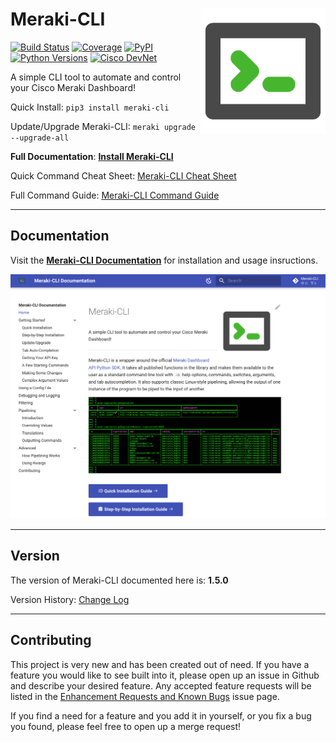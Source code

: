 # Meraki-CLI <img align="right" width="200" height="200" src="icon.png">


[![Build Status](https://github.com/PackeTsar/meraki-cli/actions/workflows/python-package.yml/badge.svg)](https://github.com/PackeTsar/meraki-cli/actions/workflows/python-package.yml)
[![Coverage](https://codecov.io/gh/PackeTsar/meraki-cli/branch/master/graph/badge.svg)](https://codecov.io/gh/PackeTsar/meraki-cli)
[![PyPI](https://img.shields.io/pypi/v/meraki-cli.svg)](https://pypi.python.org/pypi/meraki-cli)
[![Python Versions](https://img.shields.io/pypi/pyversions/meraki-cli.svg)](https://pypi.python.org/pypi/meraki-cli)
[![Cisco DevNet](https://static.production.devnetcloud.com/codeexchange/assets/images/devnet-published.svg)](https://developer.cisco.com/codeexchange/github/repo/PackeTsar/meraki-cli)

A simple CLI tool to automate and control your Cisco Meraki Dashboard!

Quick Install: `pip3 install meraki-cli`

Update/Upgrade Meraki-CLI: `meraki upgrade --upgrade-all`

**Full Documentation**: **[Install Meraki-CLI](https://meraki-cli.readthedocs.io/en/latest/)**

Quick Command Cheat Sheet: [Meraki-CLI Cheat Sheet](CHEATSHEET.md)

Full Command Guide: [Meraki-CLI Command Guide](COMMAND_GUIDE.md)

---

## Documentation

Visit the **[Meraki-CLI Documentation](https://meraki-cli.readthedocs.io/en/latest/)** for installation and usage insructions.

[![documentation](docs_screenshot.png)](https://meraki-cli.readthedocs.io/en/latest/)

---

## Version
The version of Meraki-CLI documented here is: **1.5.0**

Version History: [Change Log](CHANGELOG.md)

---

## Contributing

This project is very new and has been created out of need. If you have a feature you would like to see built into it, please open up an issue in Github and describe your desired feature. Any accepted feature requests will be listed in the [Enhancement Requests and Known Bugs](https://github.com/PackeTsar/meraki-cli/issues/2) issue page.

If you find a need for a feature and you add it in yourself, or you fix a bug you found, please feel free to open up a merge request!

